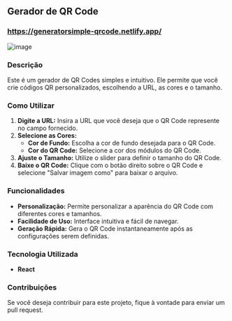 ## Gerador de QR Code


### https://generatorsimple-qrcode.netlify.app/

 ![image](https://github.com/user-attachments/assets/41b018c8-18ed-46f8-b357-ab99ded4c9db)

### Descrição
Este é um gerador de QR Codes simples e intuitivo. Ele permite que você crie códigos QR personalizados, escolhendo a URL, as cores e o tamanho.

### Como Utilizar
1. **Digite a URL:** Insira a URL que você deseja que o QR Code represente no campo fornecido.
2. **Selecione as Cores:**
   * **Cor de Fundo:** Escolha a cor de fundo desejada para o QR Code.
   * **Cor do QR Code:** Selecione a cor dos módulos do QR Code.
3. **Ajuste o Tamanho:** Utilize o slider para definir o tamanho do QR Code.
4. **Baixe o QR Code:** Clique com o botão direito sobre o QR Code e selecione "Salvar imagem como" para baixar o arquivo.

### Funcionalidades
* **Personalização:** Permite personalizar a aparência do QR Code com diferentes cores e tamanhos.
* **Facilidade de Uso:** Interface intuitiva e fácil de navegar.
* **Geração Rápida:** Gera o QR Code instantaneamente após as configurações serem definidas.

### Tecnologia Utilizada
* **React**

### Contribuições
Se você deseja contribuir para este projeto, fique à vontade para enviar um pull request.
